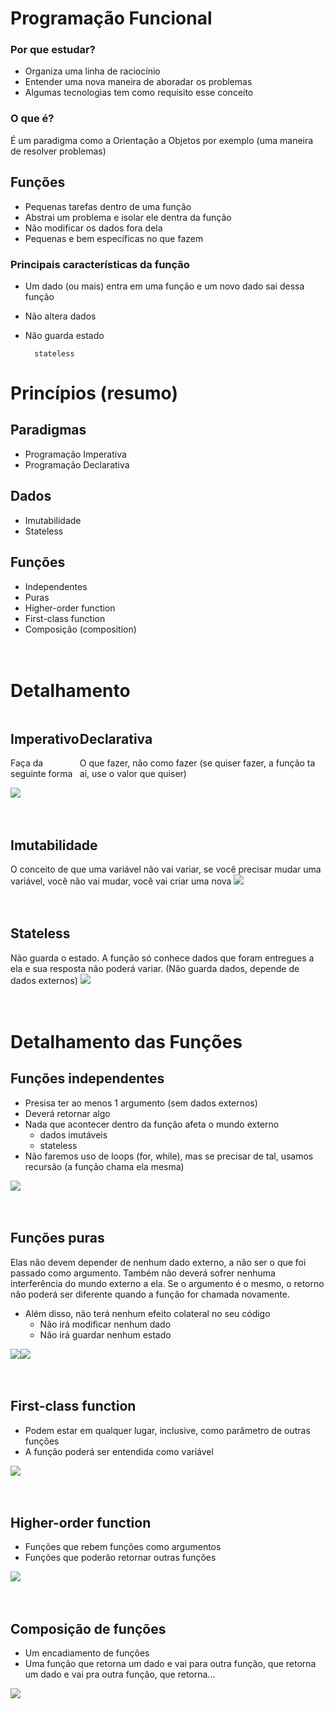# Programação Funcional
### Por que estudar?
- Organiza uma  linha de raciocínio
- Entender uma nova maneira de aboradar os problemas
- Algumas tecnologias tem como requisito esse conceito

### O que é?

É um paradigma como a Orientação a Objetos por exemplo (uma maneira de resolver problemas)

## Funções
- Pequenas tarefas dentro de uma função
- Abstrai um problema e isolar ele dentra da função
- Não modificar os dados fora dela 
- Pequenas e bem específicas no que fazem

### Principais características da função
- Um dado (ou mais) entra em uma função e um novo dado sai dessa função
- Não altera dados
- Não guarda estado     

        stateless

# Princípios (resumo)

## Paradigmas
* Programação Imperativa
* Programação Declarativa

## Dados
* Imutabilidade
* Stateless

## Funções
* Independentes
* Puras
* Higher-order function
* First-class function
* Composição (composition) 
<br><br><br>
# Detalhamento

<div style="width:100%; display:flex; justify-content: space-between;">
<section>

## Imperativo
Faça da seguinte forma

</section>
<section>

## Declarativa
O que fazer, não como fazer (se quiser fazer, a função ta ai, use o valor que quiser)
</section>
</div>
<img src="imperativaxdeclarativa.png">
<br><br><br>

## Imutabilidade
O conceito de que uma variável não vai variar, se você precisar mudar uma variável, você não vai mudar, você vai criar uma nova
<img src="imutabilidade.png">
<br><br><br>

## Stateless
Não guarda o estado. A função só conhece dados que foram entregues a ela e sua resposta não poderá variar. (Não guarda dados, depende de dados externos)
<img src="stateless.png">
<br><br><br>

# Detalhamento das Funções
## Funções independentes
- Presisa ter ao menos 1 argumento (sem dados externos)
- Deverá retornar algo
- Nada que acontecer dentro da função afeta o mundo externo
    - dados imutáveis 
    - stateless
- Não faremos uso de loops (for, while), mas se precisar de tal, usamos recursão (a função chama ela mesma)
<img src="function1.png">
<br><br><br>

## Funções puras
Elas não devem depender de nenhum dado externo, a não ser o que foi passado como argumento. Também não deverá sofrer nenhuma interferência do mundo externo a ela. Se o argumento é o mesmo, o retorno não poderá ser diferente quando a função for chamada novamente. 
        
- Além disso, não terá nenhum efeito colateral no seu código
    - Não irá modificar nenhum dado 
    - Não irá guardar nenhum estado

<img src="impura.png"><img src="pura.png">
<br><br><br>

## First-class function
- Podem estar em qualquer lugar, inclusive, como parâmetro de outras funções
- A função poderá ser entendida como variável
<img src="firstclass.png">
<br><br><br>

## Higher-order function
- Funções que rebem funções como argumentos
- Funções que poderão retornar outras funções
<img src="higherorder.png">
<br><br><br>

## Composição de funções
- Um encadiamento de funções
- Uma função que retorna um dado e vai para outra função, que retorna um dado e vai pra outra função, que retorna...
<img src="encadeamento.png">
<br><br><br>